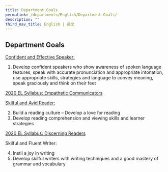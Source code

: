 ```yaml
---
title: Department Goals
permalink: /departments/English/Department-Goals/
description: ""
third_nav_title: English | 英文
---
```

## Department Goals

<u>Confident and Effective Speaker:</u>

1.  Develop confident speakers who show awareness of spoken language features, speak with accurate pronunciation and appropriate intonation, use appropriate skills, strategies and language to convey meaning, speak graciously and think on their feet

<u>2020 EL Syllabus: Empathetic Communicators</u>

<u>Skilful and Avid Reader:</u>

2.  Build a reading culture – Develop a love for reading
3.  Develop reading comprehension and viewing skills and learner strategies

<u>2020 EL Syllabus: Discerning Readers</u>

Skilful and Fluent Writer:

4.  Instil a joy in writing
5.  Develop skilful writers with writing techniques and a good mastery of grammar and vocabulary